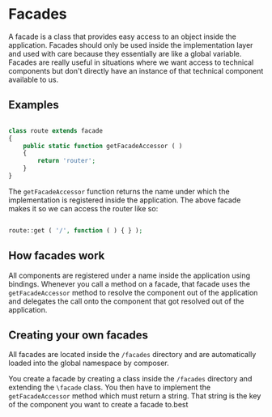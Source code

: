 # Facades

A facade is a class that provides easy access to an object inside the application. Facades should only be used inside the implementation layer and used with care because they essentially are like a global variable.  Facades are really useful in situations where we want access to technical components but don't directly have an instance of that technical component available to us.

## Examples

```php

class route extends facade
{
    public static function getFacadeAccessor ( )
    {
        return 'router';
    }
}

```

The ``getFacadeAccessor`` function returns the name under which the implementation is registered inside the application.
The above facade makes it so we can access the router like so:


```php

route::get ( '/', function ( ) { } );

```

## How facades work

All components are registered under a name inside the application using bindings. Whenever you call a method on a facade, that facade uses the ``getFacadeAccessor`` method to resolve the component out of the application and delegates the call onto the component that got resolved out of the application. 

## Creating your own facades

All facades are located inside the ``/facades`` directory and are automatically loaded into the global namespace by composer.



You create a facade by creating a class inside the `/facades` directory and extending the `\facade` class. You then have to implement the `getFacadeAccessor` method which must return a string. That string is the key of the component you want to create a facade to.best